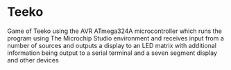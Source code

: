 # Teeko

Game of Teeko using the AVR ATmega324A microcontroller which runs the program using The Microchip Studio environment and receives input from a number of sources and outputs a display to an LED matrix with additional information being output to a serial terminal and a seven segment display and other devices